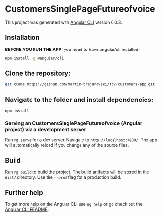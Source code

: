 # CustomersSinglePageFutureofvoice

This project was generated with [Angular CLI](https://github.com/angular/angular-cli) version 6.0.3.

## Installation

**BEFORE YOU RUN THE APP:** you need to have angular/cli installed:
```bash
npm install -g @angular/cli
```

## Clone the repository:

```bash
git clone https://github.com/martin-trajanovski/fov-customers-app.git
```

## Navigate to the folder and install dependencies:

```bash
npm install
```

### Serving an CustomersSinglePageFutureofvoice (Angular project) via a development server

Run `ng serve` for a dev server. Navigate to `http://localhost:4200/`. The app will automatically reload if you change any of the source files.

## Build

Run `ng build` to build the project. The build artifacts will be stored in the `dist/` directory. Use the `--prod` flag for a production build.

## Further help

To get more help on the Angular CLI use `ng help` or go check out the [Angular CLI README](https://github.com/angular/angular-cli/blob/master/README.md).
